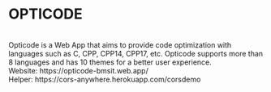 # OPTICODE
</br>
Opticode is a Web App that aims to provide code optimization with languages such as C, CPP, CPP14, CPP17, etc.
Opticode supports more than 8 languages and has 10 themes for a better user experience.
</br>
Website: https://opticode-bmsit.web.app/
</br>
Helper: https://cors-anywhere.herokuapp.com/corsdemo
